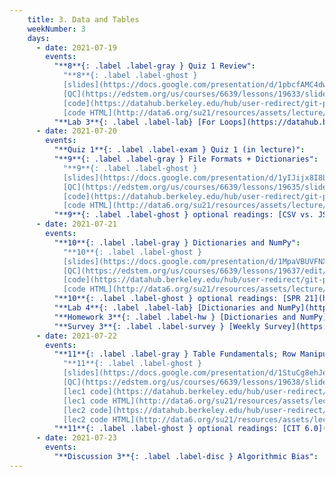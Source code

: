 ```yaml
---
    title: 3. Data and Tables
    weekNumber: 3
    days:
      - date: 2021-07-19
        events:
          "**8**{: .label .label-gray } Quiz 1 Review":
            "**8**{: .label .label-ghost }
            [slides](https://docs.google.com/presentation/d/1pbcfAMC4dw_hFBJQ1-HJmW5bi5GG61ZITHksbc1cMG8) •
            [QC](https://edstem.org/us/courses/6639/lessons/19633/slides/106324) •
            [code](https://datahub.berkeley.edu/hub/user-redirect/git-pull?repo=https%3A%2F%2Fgithub.com%2Fdata-6-berkeley%2Fsu21&urlpath=tree%2Fsu21%2Flecture%2Flec12%2Flec12.ipynb&branch=master) •
            [code HTML](http://data6.org/su21/resources/assets/lecture/lec12/lec12.html)"
          "**Lab 3**{: .label .label-lab} [For Loops](https://datahub.berkeley.edu/hub/user-redirect/git-pull?repo=https%3A%2F%2Fgithub.com%2Fdata-6-berkeley%2Fsu21&urlpath=tree%2Fsu21%2Flab%2Flab03%2Flab03.ipynb&branch=master)":
      - date: 2021-07-20
        events:
          "**Quiz 1**{: .label .label-exam } Quiz 1 (in lecture)":
          "**9**{: .label .label-gray } File Formats + Dictionaries":
            "**9**{: .label .label-ghost }
            [slides](https://docs.google.com/presentation/d/1yIJijx8I8Lshnpy7HsA4XqmYv_o016i0R8Uvknec378) •
            [QC](https://edstem.org/us/courses/6639/lessons/19635/slides/106329) •
            [code](https://datahub.berkeley.edu/hub/user-redirect/git-pull?repo=https%3A%2F%2Fgithub.com%2Fdata-6-berkeley%2Fsu21&urlpath=tree%2Fsu21%2Flecture%2Flec13%2Flec13.ipynb&branch=master) •
            [code HTML](http://data6.org/su21/resources/assets/lecture/lec13/lec13.html)"
          "**9**{: .label .label-ghost } optional readings: [CSV vs. JSON](https://medium.com/@martindrapeau/the-state-of-csv-and-json-d97d1486333), [Imports](https://www.digitalocean.com/community/tutorials/how-to-import-modules-in-python-3), [SPR 21](https://cs.stanford.edu/people/nick/py/python-dict.html), [TCS 12](https://runestone.academy/runestone/books/published/thinkcspy/Dictionaries/toctree.html)":
      - date: 2021-07-21
        events:
          "**10**{: .label .label-gray } Dictionaries and NumPy":
            "**10**{: .label .label-ghost }
            [slides](https://docs.google.com/presentation/d/1MpaVBUVFNXTuagucRF6VFdFQZMqtDGsO0dBlI7XFsy0/edit#slide=id.ge3cdea706a_0_0) •
            [QC](https://edstem.org/us/courses/6639/lessons/19637/edit/slides/106334) •
            [code](https://datahub.berkeley.edu/hub/user-redirect/git-pull?repo=https%3A%2F%2Fgithub.com%2Fdata-6-berkeley%2Fsu21&urlpath=tree%2Fsu21%2Flecture%2Flec14%2Flec14.ipynb&branch=master) •
            [code HTML](http://data6.org/su21/resources/assets/lecture/lec14/lec14.html)"
          "**10**{: .label .label-ghost } optional readings: [SPR 21](https://cs.stanford.edu/people/nick/py/python-dict.html), [TCS 12](https://runestone.academy/runestone/books/published/thinkcspy/Dictionaries/toctree.html), [CIT 5](https://www.inferentialthinking.com/chapters/05/Sequences.html), [Data 8 Python ref](http://data8.org/fa20/python-reference.html)":
          "**Lab 4**{: .label .label-lab} [Dictionaries and NumPy](https://datahub.berkeley.edu/hub/user-redirect/git-pull?repo=https%3A%2F%2Fgithub.com%2Fdata-6-berkeley%2Fsu21&urlpath=tree%2Fsu21%2Flab%2Flab04%2Flab04.ipynb&branch=master)":
          "**Homework 3**{: .label .label-hw } [Dictionaries and NumPy](https://datahub.berkeley.edu/hub/user-redirect/git-pull?repo=https%3A%2F%2Fgithub.com%2Fdata-6-berkeley%2Fsu21&urlpath=tree%2Fsu21%2Fhw%2Fhw03%2Fhw03.ipynb&branch=master) **(due July 26th)**":
          "**Survey 3**{: .label .label-survey } [Weekly Survey](https://docs.google.com/forms/d/e/1FAIpQLScrqJ0MmbyTiRXrzk_0VGJtIvFXdUBMBg2b73xgAQGzOox2CA/closedform) **(due July 26th)**":
      - date: 2021-07-22
        events:
          "**11**{: .label .label-gray } Table Fundamentals; Row Manipulation":
            "**11**{: .label .label-ghost }
            [slides](https://docs.google.com/presentation/d/1StuCg8ehJeD3p4xUi4FQwlCG8sngO6WmQnVG6X9GTZc) •
            [QC](https://edstem.org/us/courses/6639/lessons/19638/slides/106338) •
            [lec1 code](https://datahub.berkeley.edu/hub/user-redirect/git-pull?repo=https%3A%2F%2Fgithub.com%2Fdata-6-berkeley%2Fsu21&urlpath=tree%2Fsu21%2Flecture%2Flec15%2Flec15.ipynb&branch=master) •
            [lec1 code HTML](http://data6.org/su21/resources/assets/lecture/lec15/lec15.html) •
            [lec2 code](https://datahub.berkeley.edu/hub/user-redirect/git-pull?repo=https%3A%2F%2Fgithub.com%2Fdata-6-berkeley%2Fsu21&urlpath=tree%2Fsu21%2Flecture%2Flec16%2Flec16.ipynb&branch=master) •
            [lec2 code HTML](http://data6.org/su21/resources/assets/lecture/lec16/lec16.html)"
          "**11**{: .label .label-ghost } optional readings: [CIT 6.0](https://www.inferentialthinking.com/chapters/06/Tables.html), [CIT 6.1-6.4](https://www.inferentialthinking.com/chapters/06/1/Sorting_Rows.html), [`are.` docs](http://data8.org/datascience/predicates.html?highlight=#datascience.predicates.are)":
      - date: 2021-07-23
        events:
          "**Discussion 3**{: .label .label-disc } Algorithmic Bias":
---
```

